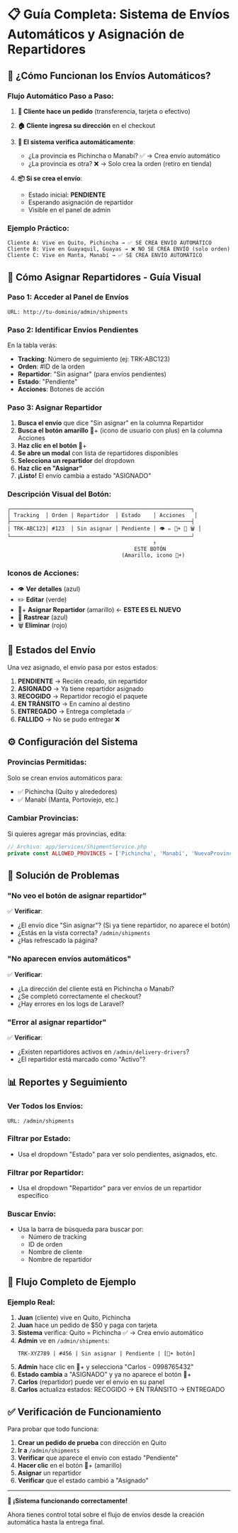 # 📋 Guía Completa: Sistema de Envíos Automáticos y Asignación de Repartidores

## 🤖 **¿Cómo Funcionan los Envíos Automáticos?**

### Flujo Automático Paso a Paso:

1. **👤 Cliente hace un pedido** (transferencia, tarjeta o efectivo)
   
2. **🏠 Cliente ingresa su dirección** en el checkout
   
3. **🤖 El sistema verifica automáticamente**:
   - ¿La provincia es Pichincha o Manabí? ✅ → Crea envío automático
   - ¿La provincia es otra? ❌ → Solo crea la orden (retiro en tienda)

4. **📦 Si se crea el envío**:
   - Estado inicial: **PENDIENTE** 
   - Esperando asignación de repartidor
   - Visible en el panel de admin

### Ejemplo Práctico:
```
Cliente A: Vive en Quito, Pichincha → ✅ SE CREA ENVÍO AUTOMÁTICO
Cliente B: Vive en Guayaquil, Guayas → ❌ NO SE CREA ENVÍO (solo orden)
Cliente C: Vive en Manta, Manabí → ✅ SE CREA ENVÍO AUTOMÁTICO
```

## 🚚 **Cómo Asignar Repartidores - Guía Visual**

### Paso 1: Acceder al Panel de Envíos
```
URL: http://tu-dominio/admin/shipments
```

### Paso 2: Identificar Envíos Pendientes
En la tabla verás:
- **Tracking**: Número de seguimiento (ej: TRK-ABC123)
- **Orden**: #ID de la orden
- **Repartidor**: "Sin asignar" (para envíos pendientes)
- **Estado**: "Pendiente"
- **Acciones**: Botones de acción

### Paso 3: Asignar Repartidor
1. **Busca el envío** que dice "Sin asignar" en la columna Repartidor
2. **Busca el botón amarillo** 👤+ (icono de usuario con plus) en la columna Acciones
3. **Haz clic en el botón** 👤+
4. **Se abre un modal** con lista de repartidores disponibles
5. **Selecciona un repartidor** del dropdown
6. **Haz clic en "Asignar"**
7. **¡Listo!** El envío cambia a estado "ASIGNADO"

### Descripción Visual del Botón:
```
┌─────────────────────────────────────────────────────────┐
│ Tracking  │ Orden │ Repartidor  │ Estado    │ Acciones   │
├─────────────────────────────────────────────────────────┤
│ TRK-ABC123│ #123  │ Sin asignar │ Pendiente │ 👁️ ✏️ 👤+ 📍 🗑️ │
└─────────────────────────────────────────────────────────┘
                                              ↑
                                        ESTE BOTÓN
                                    (Amarillo, icono 👤+)
```

### Iconos de Acciones:
- 👁️ **Ver detalles** (azul)
- ✏️ **Editar** (verde) 
- 👤+ **Asignar Repartidor** (amarillo) ← **ESTE ES EL NUEVO**
- 📍 **Rastrear** (azul)
- 🗑️ **Eliminar** (rojo)

## 📱 **Estados del Envío**

Una vez asignado, el envío pasa por estos estados:

1. **PENDIENTE** → Recién creado, sin repartidor
2. **ASIGNADO** → Ya tiene repartidor asignado
3. **RECOGIDO** → Repartidor recogió el paquete
4. **EN TRÁNSITO** → En camino al destino
5. **ENTREGADO** → Entrega completada ✅
6. **FALLIDO** → No se pudo entregar ❌

## ⚙️ **Configuración del Sistema**

### Provincias Permitidas:
Solo se crean envíos automáticos para:
- ✅ Pichincha (Quito y alrededores)
- ✅ Manabí (Manta, Portoviejo, etc.)

### Cambiar Provincias:
Si quieres agregar más provincias, edita:
```php
// Archivo: app/Services/ShipmentService.php
private const ALLOWED_PROVINCES = ['Pichincha', 'Manabí', 'NuevaProvincia'];
```

## 🔧 **Solución de Problemas**

### "No veo el botón de asignar repartidor"
✅ **Verificar**:
- ¿El envío dice "Sin asignar"? (Si ya tiene repartidor, no aparece el botón)
- ¿Estás en la vista correcta? `/admin/shipments`
- ¿Has refrescado la página?

### "No aparecen envíos automáticos"
✅ **Verificar**:
- ¿La dirección del cliente está en Pichincha o Manabí?
- ¿Se completó correctamente el checkout?
- ¿Hay errores en los logs de Laravel?

### "Error al asignar repartidor"
✅ **Verificar**:
- ¿Existen repartidores activos en `/admin/delivery-drivers`?
- ¿El repartidor está marcado como "Activo"?

## 📊 **Reportes y Seguimiento**

### Ver Todos los Envíos:
```
URL: /admin/shipments
```

### Filtrar por Estado:
- Usa el dropdown "Estado" para ver solo pendientes, asignados, etc.

### Filtrar por Repartidor:
- Usa el dropdown "Repartidor" para ver envíos de un repartidor específico

### Buscar Envío:
- Usa la barra de búsqueda para buscar por:
  - Número de tracking
  - ID de orden
  - Nombre de cliente
  - Nombre de repartidor

## 🎯 **Flujo Completo de Ejemplo**

### Ejemplo Real:
1. **Juan** (cliente) vive en Quito, Pichincha
2. **Juan** hace un pedido de $50 y paga con tarjeta
3. **Sistema** verifica: Quito = Pichincha ✅ → Crea envío automático
4. **Admin** ve en `/admin/shipments`:
   ```
   TRK-XYZ789 | #456 | Sin asignar | Pendiente | [👤+ botón]
   ```
5. **Admin** hace clic en 👤+ y selecciona "Carlos - 0998765432"
6. **Estado cambia** a "ASIGNADO" y ya no aparece el botón 👤+
7. **Carlos** (repartidor) puede ver el envío en su panel
8. **Carlos** actualiza estados: RECOGIDO → EN TRÁNSITO → ENTREGADO

## ✅ **Verificación de Funcionamiento**

Para probar que todo funciona:

1. **Crear un pedido de prueba** con dirección en Quito
2. **Ir a** `/admin/shipments`
3. **Verificar** que aparece el envío con estado "Pendiente"
4. **Hacer clic** en el botón 👤+ (amarillo)
5. **Asignar** un repartidor
6. **Verificar** que el estado cambió a "Asignado"

---

**🎉 ¡Sistema funcionando correctamente!** 

Ahora tienes control total sobre el flujo de envíos desde la creación automática hasta la entrega final.
